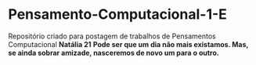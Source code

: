 # Pensamento-Computacional-1-E
Repositório criado para postagem de trabalhos de Pensamentos Computacional 
**Natália 21**
**Pode ser que um dia não mais existamos.
Mas, se ainda sobrar amizade,
nasceremos de novo um para o outro.**
